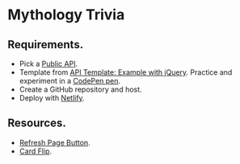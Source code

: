 # Mythology Trivia

## Requirements.
* Pick a [Public API](https://github.com/public-apis/public-apis).
* Template from [API Template: Example with jQuery](https://codepen.io/manikoth/pen/mddxRwB). Practice and experiment in a [CodePen pen](https://codepen.io/karinnalopez/pen/YzzjoRX).
* Create a GitHub repository and host.
* Deploy with [Netlify](https://mythologytrivia.netlify.com/).

## Resources.
* [Refresh Page Button](https://stackoverflow.com/questions/29884654/button-that-refreshes-the-page-on-click).
* [Card Flip](https://codepen.io/RuudBurger/pen/bwjry).
